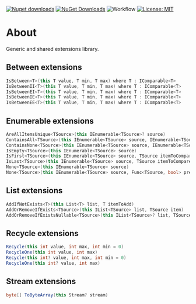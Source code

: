 [![Nuget downloads](https://img.shields.io/nuget/v/Elephant.Extensions)](https://www.nuget.org/packages/Elephant.Extensions/) [![NuGet Downloads](https://img.shields.io/nuget/dt/Elephant.Extensions.svg)](https://www.nuget.org/packages/Elephant.Extensions/) ![Workflow](https://github.com/S-Elephant/Elephant.NuGets/actions/workflows/GitHubActions.yml/badge.svg) [![License: MIT](https://img.shields.io/badge/License-MIT-yellow.svg)](https://github.com/S-Elephant/Elephant.NuGets/tree/master/Elephant.Extensions/LICENSE.txt)

# About

Generic and shared extensions library.

## Between extensions

```c#
IsBetween<T>(this T value, T min, T max) where T : IComparable<T>
IsBetweenII<T>(this T value, T min, T max) where T : IComparable<T>
IsBetweenEI<T>(this T value, T min, T max) where T : IComparable<T>
IsBetweenIE<T>(this T value, T min, T max) where T : IComparable<T>
IsBetweenEE<T>(this T value, T min, T max) where T : IComparable<T>
```

## Enumerable extensions
```c#
AreAllItemsUnique<TSource>(this IEnumerable<TSource>? source)
ContainsAll<TSource>(this IEnumerable<TSource> source, IEnumerable<TSource> values)
ContainsNone<TSource>(this IEnumerable<TSource> source, IEnumerable<TSource> values)
IsEmpty<TSource>(this IEnumerable<TSource> source)
IsFirst<TSource>(this IEnumerable<TSource> source, TSource itemToCompare)
IsLast<TSource>(this IEnumerable<TSource> source, TSource itemToCompare)
None<TSource>(this IEnumerable<TSource> source)
None<TSource>(this IEnumerable<TSource> source, Func<TSource, bool> predicate)
```

## List extensions

```c#
AddIfNotExists<T>(this List<T> list, T itemToAdd)
AddOrRemoveIfExists<TSource>(this IList<TSource> list, TSource item)
AddOrRemoveIfExistsNullable<TSource>(this IList<TSource>? list, TSource item)
```

## Recycle extensions

```c#
Recycle(this int value, int max, int min = 0)
RecycleOne(this int value, int max)
Recycle(this int? value, int max, int min = 0)
RecycleOne(this int? value, int max)
```

## Stream extensions
```c#
byte[] ToByteArray(this Stream? stream)
```